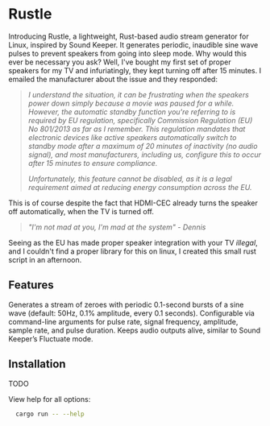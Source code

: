 # Rustle

Introducing Rustle, a lightweight, Rust-based audio stream generator for
Linux, inspired by Sound Keeper. It generates periodic, inaudible sine wave
pulses to prevent speakers from going into sleep mode. Why would this ever
be necessary you ask? Well, I've bought my first set of proper speakers for
my TV and infuriatingly, they kept turning off after 15 minutes. I emailed
the manufacturer about the issue and they responded:

> _I understand the situation, it can be frustrating when the speakers power
> down simply because a movie was paused for a while. However, the automatic
> standby function you're referring to is required by EU regulation, specifically
> Commission Regulation (EU) No 801/2013 as far as I remember. This regulation
> mandates that electronic devices like active speakers automatically switch to
> standby mode after a maximum of 20 minutes of inactivity (no audio signal),
> and most manufacturers, including us, configure this to occur after 15
> minutes to ensure compliance._
> 
> _Unfortunately, this feature cannot be disabled, as it is a legal requirement
> aimed at reducing energy consumption across the EU._

This is of course despite the fact that HDMI-CEC already turns the speaker
off automatically, when the TV is turned off.

> _"I'm not mad at you, I'm mad at the system" - Dennis_

Seeing as the EU has made proper speaker integration with your TV _illegal_,
and I couldn't find a proper library for this on linux, I created this small
rust script in an afternoon.

## Features

Generates a stream of zeroes with periodic 0.1-second bursts of a sine
wave (default: 50Hz, 0.1% amplitude, every 0.1 seconds).  Configurable via
command-line arguments for pulse rate, signal frequency, amplitude, sample
rate, and pulse duration. Keeps audio outputs alive, similar to Sound
Keeper’s Fluctuate mode.

## Installation

TODO

View help for all options:
```bash
  cargo run -- --help
```
